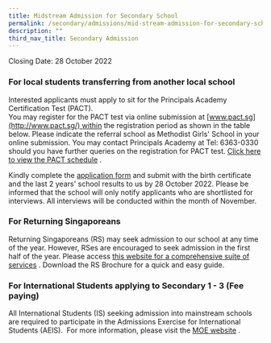 ```yaml
---
title: Midstream Admission for Secondary School
permalink: /secondary/admissions/mid-stream-admission-for-secondary-school/
description: ""
third_nav_title: Secondary Admission
---
```




Closing Date: 28 October 2022

### For local students transferring from another local school

[​](https://www-mgs-moe-edu-sg-admin.cwp.sg/secondary/admissions/goog_2013998115)Interested applicants must apply to sit for the Principals Academy Certification Test (PACT).  
You may register for the PACT test via online submission at [www.pact.sg](http://www.pact.sg/) within the registration period as shown in the table below. Please indicate the referral school as Methodist Girls' School in your online submission. You may contact Principals Academy at Tel: 6363-0330 should you have further queries on the registration for PACT test. [Click here to view the PACT schedule](https://drive.google.com/file/d/1jm6NRPrVVPX0chN0sdjrNq0oSWaGCPQG/view?usp=sharing) .

  

​Kindly complete the [application form](https://form.gov.sg/62eb2a3bd7b4560012a6c9a7) and submit with the birth certificate and the last 2 years' school results to us by 28 October 2022. Please be informed that the school will only notify applicants who are shortlisted for interviews. All interviews will be conducted within the month of November.  

  

### For Returning Singaporeans

​Returning Singaporeans (RS) may seek admission to our school at any time of the year. However, RSes are encouraged to seek admission in the first half of the year. Please access [this website for a comprehensive suite of services](https://www.moe.gov.sg/returning-singaporeans) . Download the RS Brochure for a quick and easy guide.  
  

### For International Students applying to Secondary 1 - 3 (Fee paying)

​All International Students (IS) seeking admission into mainstream schools are required to participate in the Admissions Exercise for International Students (AEIS).  For more information, please visit the [MOE website](https://www.moe.gov.sg/international-students) .